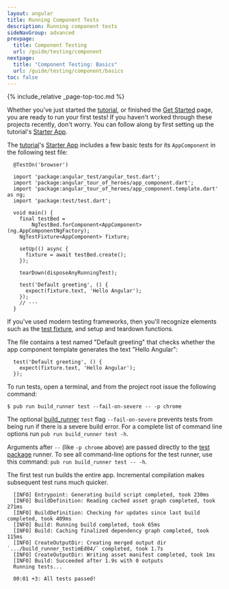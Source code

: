 ```yaml
---
layout: angular
title: Running Component Tests
description: Running component tests
sideNavGroup: advanced
prevpage:
  title: Component Testing
  url: /guide/testing/component
nextpage:
  title: "Component Testing: Basics"
  url: /guide/testing/component/basics
toc: false
---
```

<?code-excerpt path-base="examples/ng/doc"?>

{% include_relative _page-top-toc.md %}

Whether you've just started the [tutorial](/tutorial), or
finished the [Get Started](/guide/setup) page,
you are ready to run your first tests!
If you haven't worked through these projects recently, don't worry.
You can follow along by first setting up the
tutorial's [Starter App](/tutorial/toh-pt0).

The [tutorial](/tutorial)'s [Starter App](/tutorial/toh-pt0)
includes a few basic tests for its `AppComponent` in the following test file:

<?code-excerpt "toh-0/test/app_test.dart (excerpt)" region="initial" title?>
```
  @TestOn('browser')

  import 'package:angular_test/angular_test.dart';
  import 'package:angular_tour_of_heroes/app_component.dart';
  import 'package:angular_tour_of_heroes/app_component.template.dart' as ng;
  import 'package:test/test.dart';

  void main() {
    final testBed =
        NgTestBed.forComponent<AppComponent>(ng.AppComponentNgFactory);
    NgTestFixture<AppComponent> fixture;

    setUp(() async {
      fixture = await testBed.create();
    });

    tearDown(disposeAnyRunningTest);

    test('Default greeting', () {
      expect(fixture.text, 'Hello Angular');
    });
    // ···
  }
```

If you've used modern testing frameworks, then you'll recognize
elements such as the [test fixture][], and setup and teardown functions.

The file contains a test named "Default greeting" that checks whether
the app component template generates the text "Hello Angular":

<?code-excerpt "toh-0/test/app_test.dart (default test)"?>
```
  test('Default greeting', () {
    expect(fixture.text, 'Hello Angular');
  });
```

To run tests, open a terminal, and from the project root issue the following
command:

```terminal
$ pub run build_runner test --fail-on-severe -- -p chrome
```

The optional [build_runner][] `test` flag `--fail-on-severe` prevents tests from
being run if there is a severe build error. For a complete list of
command line options run `pub run build_runner test -h`.

Arguments after `--` (like `-p chrome` above) are passed directly to the [test package][] runner.
To see all command-line options for the test runner, use this command:
`pub run build_runner test -- -h`.

The first test run builds the entire app.
Incremental compilation makes subsequent test runs much quicker.

```terminal
  [INFO] Entrypoint: Generating build script completed, took 230ms
  [INFO] BuildDefinition: Reading cached asset graph completed, took 271ms
  [INFO] BuildDefinition: Checking for updates since last build completed, took 409ms
  [INFO] Build: Running build completed, took 65ms
  [INFO] Build: Caching finalized dependency graph completed, took 115ms
  [INFO] CreateOutputDir: Creating merged output dir `.../build_runner_testimEd04/` completed, took 1.7s
  [INFO] CreateOutputDir: Writing asset manifest completed, took 1ms
  [INFO] Build: Succeeded after 1.9s with 0 outputs
  Running tests...

  00:01 +3: All tests passed!
```

[build_runner]: https://pub.dev/packages/build_runner
[serves the app]: /guide/setup#running-the-app
[test fixture]: https://github.com/junit-team/junit4/wiki/test-fixtures
[test package]: https://pub.dev/packages/test
